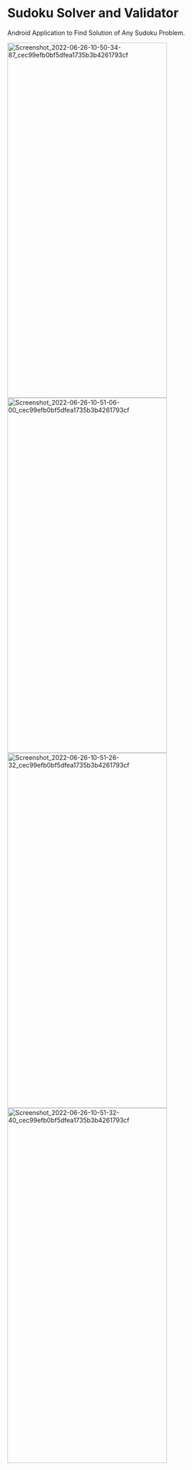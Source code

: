 # Sudoku  Solver and Validator
 Android Application to Find Solution of Any Sudoku Problem.

<img width="360" height="800" alt="Screenshot_2022-06-26-10-50-34-87_cec99efb0bf5dfea1735b3b4261793cf" src="https://user-images.githubusercontent.com/103625079/175802039-85f74f3e-6b1f-4578-a9a7-ebe00619e858.jpg">

<img width="360" height="800" alt="Screenshot_2022-06-26-10-51-06-00_cec99efb0bf5dfea1735b3b4261793cf" src="https://user-images.githubusercontent.com/103625079/175802327-d9cbd9f0-b14c-4cbf-b5fc-8cf8463613da.jpg">

<img width="360" height="800" alt="Screenshot_2022-06-26-10-51-26-32_cec99efb0bf5dfea1735b3b4261793cf" src="https://user-images.githubusercontent.com/103625079/175802362-909f29c2-a47e-4e3a-9423-fa678df9e036.jpg">

<img width="360" height="800" alt="Screenshot_2022-06-26-10-51-32-40_cec99efb0bf5dfea1735b3b4261793cf" src="https://user-images.githubusercontent.com/103625079/175802386-c3cdf565-2bf8-4a50-988d-5f3b8ed0cd77.jpg">

